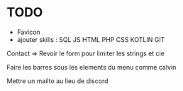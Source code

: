 # TODO 

* Favicon
* ajouter skills : SQL JS HTML PHP CSS KOTLIN GIT

Contact => Revoir le form pour limiter les strings et cie

Faire les barres sous les elements du menu comme calvin

Mettre un mailto au lieu de discord

